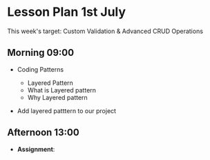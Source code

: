 # Lesson Plan 1st July

This week's target: Custom Validation & Advanced CRUD Operations

## Morning 09:00

+ Coding Patterns
    - Layered Pattern
    - What is Layered pattern
    - Why Layered pattern 

+ Add layered patttern to our project

## Afternoon 13:00

+ **Assignment**:
  
